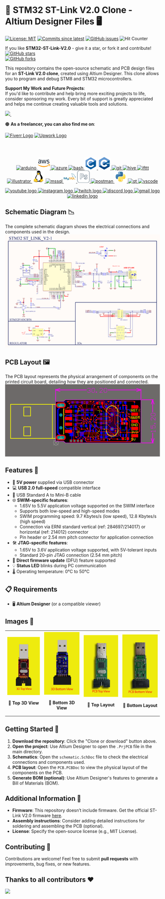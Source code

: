 # 🔗 STM32 ST-Link V2.0 Clone - Altium Designer Files 🖥️
[![License: MIT](https://img.shields.io/badge/License-MIT-green.svg)](https://opensource.org/licenses/MIT)
[![Commits since latest](https://img.shields.io/github/commits-since/yasir-shahzad/STM32-ST-Link-V2.0-Programmer/latest)](https://github.com/yasir-shahzad/STM32-ST-Link-V2.0-Programmer/commits/master)
[![GitHub issues](https://img.shields.io/github/issues/yasir-shahzad/STM32-ST-Link-V2.0-Programmer.svg)](https://github.com/yasir-shahzad/STM32-ST-Link-V2.0-Programmer/issues)
![Hit Counter](https://visitor-badge.laobi.icu/badge?page_id=yasir-shahzad_STM32-ST-Link-V2.0-Programmer)

If you like **STM32-ST-Link-V2.0** - give it a star, or fork it and contribute!  
[![GitHub stars](https://img.shields.io/github/stars/yasir-shahzad/STM32-ST-Link-V2.0-Programmer.svg?style=social&label=Star)](https://github.com/yasir-shahzad/STM32-ST-Link-V2.0-Programmer/stargazers)  
[![GitHub forks](https://img.shields.io/github/forks/yasir-shahzad/STM32-ST-Link-V2.0-Programmer.svg?style=social&label=Fork)](https://github.com/yasir-shahzad/STM32-ST-Link-V2.0-Programmer/network)

This repository contains the open-source schematic and PCB design files for an **ST-Link V2.0 clone**, created using Altium Designer. This clone allows you to program and debug STM8 and STM32 microcontrollers.


**Support My Work and Future Projects**:  
If you'd like to contribute and help bring more exciting projects to life, consider sponsoring my work. Every bit of support is greatly appreciated and helps me continue creating valuable tools and solutions.

<p align='left'>
 <a href="https://github.com/sponsors/yasir-shahzad">
    <img src="https://img.shields.io/badge/sponsor-30363D?style=for-the-badge&logo=GitHub-Sponsors&logoColor=#white" />
  </a>&nbsp;&nbsp;
</p>

🟠 **As a freelancer, you can also find me on**:

[![Fiverr Logo](https://img.shields.io/static/v1?message=Fiverr&logo=fiverr&label=&color=1DBF73&logoColor=white&labelColor=&style=for-the-badge)](https://www.fiverr.com/yasirshahzad786) 
[![Upwork Logo](https://img.shields.io/static/v1?message=Upwork&logo=upwork&label=&color=6FDA44&logoColor=white&labelColor=&style=for-the-badge)](https://www.upwork.com/freelancers/~01bf038fa9b5bfbbc2)

 <br>
 <br>
 
<p align="center">
  <a href="https://www.arduino.cc/" target="_blank" rel="noreferrer">
    <img src="https://cdn.worldvectorlogo.com/logos/arduino-1.svg" alt="arduino" width="40" height="40"/>
  </a>
  <a href="https://aws.amazon.com" target="_blank" rel="noreferrer">
    <img src="https://raw.githubusercontent.com/devicons/devicon/master/icons/amazonwebservices/amazonwebservices-original-wordmark.svg" alt="aws" width="40" height="40"/>
  </a>
  <a href="https://azure.microsoft.com/en-in/" target="_blank" rel="noreferrer">
    <img src="https://www.vectorlogo.zone/logos/microsoft_azure/microsoft_azure-icon.svg" alt="azure" width="40" height="40"/>
  </a>
  <a href="https://www.gnu.org/software/bash/" target="_blank" rel="noreferrer">
    <img src="https://www.vectorlogo.zone/logos/gnu_bash/gnu_bash-icon.svg" alt="bash" width="40" height="40"/>
  </a>
  <a href="https://www.cprogramming.com/" target="_blank" rel="noreferrer">
    <img src="https://raw.githubusercontent.com/devicons/devicon/master/icons/c/c-original.svg" alt="c" width="40" height="40"/>
  </a>
  <a href="https://www.w3schools.com/cpp/" target="_blank" rel="noreferrer">
    <img src="https://raw.githubusercontent.com/devicons/devicon/master/icons/cplusplus/cplusplus-original.svg" alt="cplusplus" width="40" height="40"/>
  </a>
  <a href="https://git-scm.com/" target="_blank" rel="noreferrer">
    <img src="https://www.vectorlogo.zone/logos/git-scm/git-scm-icon.svg" alt="git" width="40" height="40"/>
  </a>
  <a href="https://hive.apache.org/" target="_blank" rel="noreferrer">
    <img src="https://www.vectorlogo.zone/logos/apache_hive/apache_hive-icon.svg" alt="hive" width="40" height="40"/>
  </a>
  <a href="https://ifttt.com/" target="_blank" rel="noreferrer">
    <img src="https://www.vectorlogo.zone/logos/ifttt/ifttt-ar21.svg" alt="ifttt" width="40" height="40"/>
  </a>
  <a href="https://www.adobe.com/in/products/illustrator.html" target="_blank" rel="noreferrer">
    <img src="https://www.vectorlogo.zone/logos/adobe_illustrator/adobe_illustrator-icon.svg" alt="illustrator" width="40" height="40"/>
  </a>
  <a href="https://www.linux.org/" target="_blank" rel="noreferrer">
    <img src="https://raw.githubusercontent.com/devicons/devicon/master/icons/linux/linux-original.svg" alt="linux" width="40" height="40"/>
  </a>
  <a href="https://www.microsoft.com/en-us/sql-server" target="_blank" rel="noreferrer">
    <img src="https://www.svgrepo.com/show/303229/microsoft-sql-server-logo.svg" alt="mssql" width="40" height="40"/>
  </a>
  <a href="https://www.mysql.com/" target="_blank" rel="noreferrer">
    <img src="https://raw.githubusercontent.com/devicons/devicon/master/icons/mysql/mysql-original-wordmark.svg" alt="mysql" width="40" height="40"/>
  </a>
  <a href="https://www.photoshop.com/en" target="_blank" rel="noreferrer">
    <img src="https://raw.githubusercontent.com/devicons/devicon/master/icons/photoshop/photoshop-line.svg" alt="photoshop" width="40" height="40"/>
  </a>
  <a href="https://postman.com" target="_blank" rel="noreferrer">
    <img src="https://www.vectorlogo.zone/logos/getpostman/getpostman-icon.svg" alt="postman" width="40" height="40"/>
  </a>
  <a href="https://www.python.org" target="_blank" rel="noreferrer">
    <img src="https://raw.githubusercontent.com/devicons/devicon/master/icons/python/python-original.svg" alt="python" width="40" height="40"/>
  </a>
  <a href="https://www.qt.io/" target="_blank" rel="noreferrer">
    <img src="https://upload.wikimedia.org/wikipedia/commons/0/0b/Qt_logo_2016.svg" alt="qt" width="40" height="40"/>
  </a>
  <a href="https://code.visualstudio.com/" target="_blank" rel="noreferrer">
    <img src="https://cdn.jsdelivr.net/gh/devicons/devicon/icons/vscode/vscode-original.svg" alt="vscode" width="42" height="30"/>
  </a>
</p>




<div align="center">
<a href="https://www.youtube.com/@CircuitInnovate" target="_blank">
  <img src="https://img.shields.io/static/v1?message=Youtube&logo=youtube&label=&color=FF0000&logoColor=white&labelColor=&style=for-the-badge" height="35" alt="youtube logo" />
</a>
<a href="https://www.instagram.com/mastermind.pk/" target="_blank">
  <img src="https://img.shields.io/static/v1?message=Instagram&logo=instagram&label=&color=E4405F&logoColor=white&labelColor=&style=for-the-badge" height="35" alt="instagram logo"  />
</a>
<a href="https://x.com/themastermindpk" target="_blank">
  <img src="https://img.shields.io/static/v1?message=Twitch&logo=twitch&label=&color=9146FF&logoColor=white&labelColor=&style=for-the-badge" height="35" alt="twitch logo"  />
</a>
<a href="https://discord.com/users/maker_shih" target="_blank">
  <img src="https://img.shields.io/static/v1?message=Discord&logo=discord&label=&color=7289DA&logoColor=white&labelColor=&style=for-the-badge" height="35" alt="discord logo"  />
</a>
<a href="mailto:yasirshahzad918@gmail.com" target="_blank">
  <img src="https://img.shields.io/static/v1?message=Gmail&logo=gmail&label=&color=D14836&logoColor=white&labelColor=&style=for-the-badge" height="35" alt="gmail logo"  />
</a>
 <a href="https://www.linkedin.com/in/yasirshahzad18/" target="_blank">
   <img src="https://img.shields.io/static/v1?message=LinkedIn&logo=linkedin&label=&color=0077B5&logoColor=white&labelColor=&style=for-the-badge" height="35" alt="linkedin logo"  />
 </a>
</div>

###


## Schematic Diagram 📉
The complete schematic diagram shows the electrical connections and components used in the design.  
![Schematic Diagram](https://github.com/yasir-shahzad/STM32-ST-Link-V2.0-Programmer/blob/master/images/Schematic.png)

## PCB Layout 🖼️
The PCB layout represents the physical arrangement of components on the printed circuit board, detailing how they are positioned and connected.  
![PCB Board](https://github.com/yasir-shahzad/STM32-ST-Link-V2.0-Programmer/blob/master/images/PCB.png)

## Features 🚀
- 🔋 **5V power** supplied via USB connector  
- 💻 **USB 2.0 full-speed** compatible interface  
- 🔌 USB Standard A to Mini-B cable  
- 🌐 **SWIM-specific features**:  
  - 1.65V to 5.5V application voltage supported on the SWIM interface  
  - Supports both low-speed and high-speed modes  
  - SWIM programming speed: 9.7 Kbytes/s (low speed), 12.8 Kbytes/s (high speed)  
  - Connection via ERNI standard vertical (ref: 284697/214017) or horizontal (ref: 214012) connector  
  - Pin header or 2.54 mm pitch connector for application connection  
- 🛠️ **JTAG-specific features**:  
  - 1.65V to 3.6V application voltage supported, with 5V-tolerant inputs  
  - Standard 20-pin JTAG connection (2.54 mm pitch)  
- 🔄 **Direct firmware update** (DFU) feature supported  
- 💡 **Status LED** blinks during PC communication  
- 🌡️ Operating temperature: 0°C to 50°C  

## 📋 Requirements  
- 🖥️ **Altium Designer** (or a compatible viewer)  

## Images 📸

<table>
  <tr>
    <th>
        <a href="images/Top3D.png" target="_blank">
        <img src='images/Top3D.png' width='200px' alt='Top 3D View' /> </a>  
        <p>🔼 Top 3D View</p>
    </th>
    <th>
        <a href="images/Bottom3D.png" target="_blank">
        <img src='images/Bottom3D.png' width='200px' alt='Bottom 3D View' /> </a>
        <p>🔽 Bottom 3D View</p>
    </th>
    <th>
        <a href="images/Top_Layout.png" target="_blank">
        <img src='images/Top_Layout.png' width='200px' alt='Top Layout' /> </a>
        <p>🔼 Top Layout</p>
    </th>
    <th>
        <a href="images/Bottom_Layout.png" target="_blank">
        <img src='images/Bottom_Layout.png' width='200px' alt='Bottom Layout' /> </a>
        <p>🔽 Bottom Layout</p>
    </th>
  </tr>
</table>

## Getting Started 🚀
1. **Download the repository**: Click the "Clone or download" button above.  
2. **Open the project**: Use Altium Designer to open the `.PrjPCB` file in the main directory.  
3. **Schematics**: Open the `schematic.SchDoc` file to check the electrical connections and components used.  
4. **PCB layout**: Open the `PCB.PCBDoc` to view the physical layout of the components on the PCB.  
5. **Generate BOM (optional)**: Use Altium Designer's features to generate a Bill of Materials (BOM).  

## Additional Information 📄 
- **Firmware**: This repository doesn’t include firmware. Get the official ST-Link V2.0 firmware [here](https://github.com/GMMan/st-link-hack/blob/master/upgrade/upgrade.md).  
- **Assembly instructions**: Consider adding detailed instructions for soldering and assembling the PCB (optional).  
- **License**: Specify the open-source license (e.g., MIT License).  

## Contributing 🤝
Contributions are welcome! Feel free to submit **pull requests** with improvements, bug fixes, or new features.

## Thanks to all contributors ❤️

 <a href="https://github.com/yasir-shahzad/Digispark-ATTINY85/graphs/contributors">
   <img src="https://contrib.rocks/image?repo=yasir-shahzad/Digispark-ATTINY85" />
 </a>
